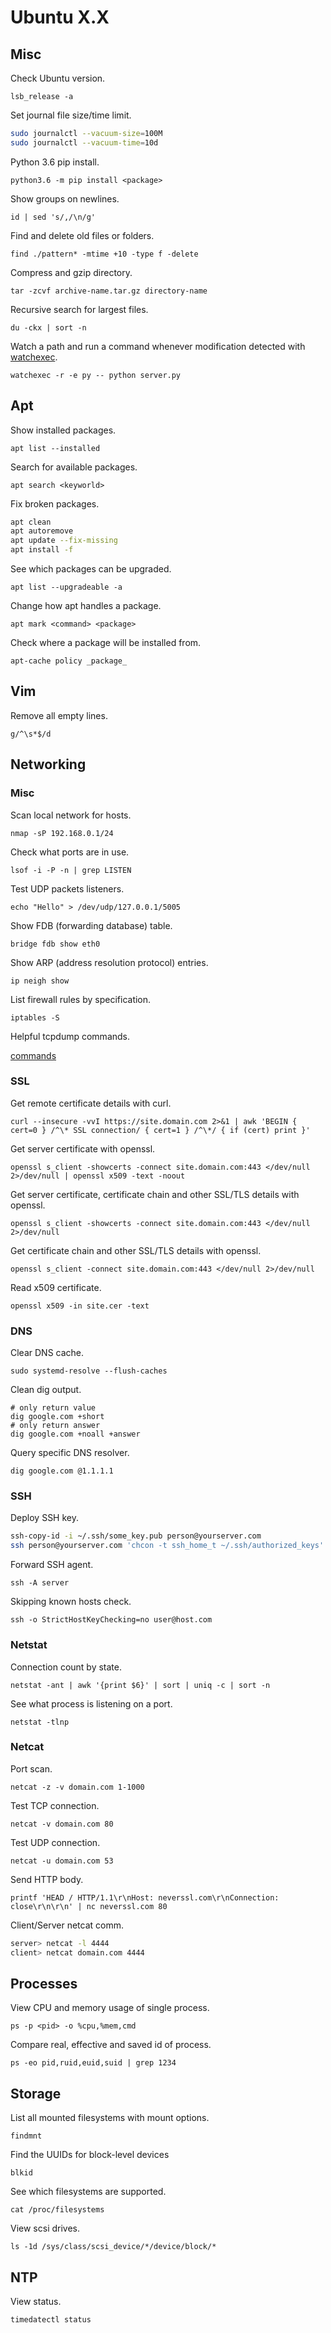 # Ubuntu X.X
## Misc
Check Ubuntu version.

`lsb_release -a`

Set journal file size/time limit.

```bash
sudo journalctl --vacuum-size=100M
sudo journalctl --vacuum-time=10d
```

Python 3.6 pip install.

`python3.6 -m pip install <package>`

Show groups on newlines.

`id | sed 's/,/\n/g'`

Find and delete old files or folders.

`find ./pattern* -mtime +10 -type f -delete`

Compress and gzip directory.

`tar -zcvf archive-name.tar.gz directory-name`

Recursive search for largest files.

`du -ckx | sort -n`

Watch a path and run a command whenever modification detected with [watchexec](https://github.com/watchexec/watchexec).

`watchexec -r -e py -- python server.py`

## Apt
Show installed packages.

`apt list --installed`

Search for available packages.

`apt search <keyworld>`

Fix broken packages.

```bash
apt clean
apt autoremove
apt update --fix-missing
apt install -f
```

See which packages can be upgraded.

`apt list --upgradeable -a`

Change how apt handles a package.

`apt mark <command> <package>`

Check where a package will be installed from.

`apt-cache policy _package_`

## Vim
Remove all empty lines.

`g/^\s*$/d`

## Networking
###  Misc
Scan local network for hosts.

`nmap -sP 192.168.0.1/24`

Check what ports are in use.

`lsof -i -P -n | grep LISTEN`

Test UDP packets listeners.

`echo "Hello" > /dev/udp/127.0.0.1/5005`

Show FDB (forwarding database) table.

`bridge fdb show eth0`

Show ARP (address resolution protocol) entries.

`ip neigh show`

List firewall rules by specification.

`iptables -S`

Helpful tcpdump commands.

<a href="https://hackertarget.com/tcpdump-examples/">commands</a>

### SSL
Get remote certificate details with curl.

`curl --insecure -vvI https://site.domain.com 2>&1 | awk 'BEGIN { cert=0 } /^\* SSL connection/ { cert=1 } /^\*/ { if (cert) print }'`

Get server certificate with openssl.

`openssl s_client -showcerts -connect site.domain.com:443 </dev/null 2>/dev/null | openssl x509 -text -noout`

Get server certificate, certificate chain and other SSL/TLS details with openssl.

`openssl s_client -showcerts -connect site.domain.com:443 </dev/null 2>/dev/null`

Get certificate chain and other SSL/TLS details with openssl.

`openssl s_client -connect site.domain.com:443 </dev/null 2>/dev/null`

Read x509 certificate.

`openssl x509 -in site.cer -text`

### DNS
Clear DNS cache.

`sudo systemd-resolve --flush-caches`

Clean dig output.
 
 ```
# only return value
dig google.com +short
# only return answer
dig google.com +noall +answer
```

Query specific DNS resolver.

`dig google.com @1.1.1.1`

### SSH
Deploy SSH key.

```bash
ssh-copy-id -i ~/.ssh/some_key.pub person@yourserver.com
ssh person@yourserver.com 'chcon -t ssh_home_t ~/.ssh/authorized_keys'
```

Forward SSH agent.

`ssh -A server`

Skipping known hosts check.

`ssh -o StrictHostKeyChecking=no user@host.com`

### Netstat
Connection count by state.

`netstat -ant | awk '{print $6}' | sort | uniq -c | sort -n`

See what process is listening on a port.

`netstat -tlnp`

### Netcat
Port scan.

`netcat -z -v domain.com 1-1000`

Test TCP connection.

`netcat -v domain.com 80`

Test UDP connection.

`netcat -u domain.com 53`

Send HTTP body.

`printf 'HEAD / HTTP/1.1\r\nHost: neverssl.com\r\nConnection: close\r\n\r\n' | nc neverssl.com 80`

Client/Server netcat comm.

```bash
server> netcat -l 4444
client> netcat domain.com 4444
```

## Processes
View CPU and memory usage of single process.

`ps -p <pid> -o %cpu,%mem,cmd`

Compare real, effective and saved id of process.

`ps -eo pid,ruid,euid,suid | grep 1234`

## Storage
List all mounted filesystems with mount options.

`findmnt`

Find the UUIDs for block-level devices

`blkid`

See which filesystems are supported.

`cat /proc/filesystems`

View scsi drives.

`ls -1d /sys/class/scsi_device/*/device/block/*`

## NTP
View status.

`timedatectl status`
